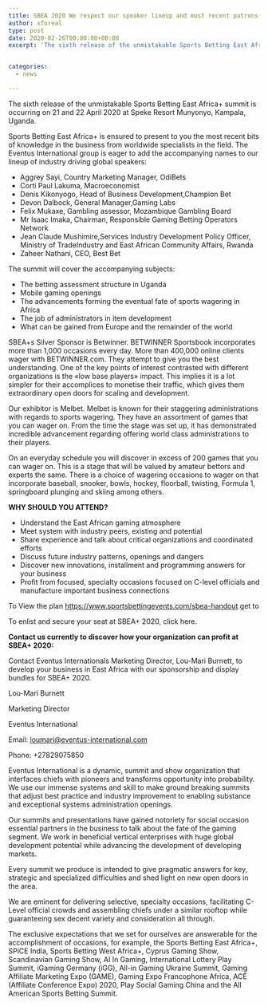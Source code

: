 ```yaml
---
title: SBEA 2020 We respect our speaker lineup and most recent patrons and exhibitors
author: xforeal 
type: post
date: 2020-02-26T00:00:00+00:00
excerpt: 'The sixth release of the unmistakable Sports Betting East Africa+ summit is occurring on 21 and 22 April 2020 at Speke Resort Munyonyo, Kampala, Uganda '


categories:
  - news

---
```

The sixth release of the unmistakable Sports Betting East Africa+ summit is occurring on 21 and 22 April 2020 at Speke Resort Munyonyo, Kampala, Uganda. 

Sports Betting East Africa+ is ensured to present to you the most recent bits of knowledge in the business from worldwide specialists in the field. The Eventus International group is eager to add the accompanying names to our lineup of industry driving global speakers: 

  * Aggrey Sayi, Country Marketing Manager, OdiBets 
  * Corti Paul Lakuma, Macroeconomist 
  * Denis Kikonyogo, Head of Business Development,Champion Bet 
  * Devon Dalbock, General Manager,Gaming Labs 
  * Felix Mukaxe, Gambling assessor, Mozambique Gambling Board 
  * Mr Isaac Imaka, Chairman, Responsible Gaming Betting Operators Network 
  * Jean Claude Mushimire,Services Industry Development Policy Officer, Ministry of TradeIndustry and East African Community Affairs, Rwanda 
  * Zaheer Nathani, CEO, Best Bet 

The summit will cover the accompanying subjects: 

  * The betting assessment structure in Uganda 
  * Mobile gaming openings 
  * The advancements forming the eventual fate of sports wagering in Africa 
  * The job of administrators in item development 
  * What can be gained from Europe and the remainder of the world 

SBEA+s Silver Sponsor is Betwinner. BETWINNER Sportsbook incorporates more than 1,000 occasions every day. More than 400,000 online clients wager with BETWINNER.com. They attempt to give you the best understanding. One of the key points of interest contrasted with different organizations is the &#171;low base players&#187; impact. This implies it is a lot simpler for their accomplices to monetise their traffic, which gives them extraordinary open doors for scaling and development. 

Our exhibitor is Melbet. Melbet is known for their staggering administrations with regards to sports wagering. They have an assortment of games that you can wager on. From the time the stage was set up, it has demonstrated incredible advancement regarding offering world class administrations to their players. 

On an everyday schedule you will discover in excess of 200 games that you can wager on. This is a stage that will be valued by amateur bettors and experts the same. There is a choice of wagering occasions to wager on that incorporate baseball, snooker, bowls, hockey, floorball, twisting, Formula 1, springboard plunging and skiing among others. 

**WHY SHOULD YOU ATTEND?** 

  * Understand the East African gaming atmosphere 
  * Meet system with industry peers, existing and potential 
  * Share experience and talk about critical organizations and coordinated efforts 
  * Discuss future industry patterns, openings and dangers 
  * Discover new innovations, installment and programming answers for your business 
  * Profit from focused, specialty occasions focused on C-level officials and manufacture important business connections 

To View the plan https://www.sportsbettingevents.com/sbea-handout get to 

To enlist and secure your seat at SBEA+ 2020, click here. 

**Contact us currently to discover how your organization can profit at SBEA+ 2020:** 

Contact Eventus Internationals Marketing Director, Lou-Mari Burnett, to develop your business in East Africa with our sponsorship and display bundles for SBEA+ 2020. 

Lou-Mari Burnett 

Marketing Director 

Eventus International 

Email: loumari@eventus-international.com 

Phone: +27829075850 

Eventus International is a dynamic, summit and show organization that interfaces chiefs with pioneers and transforms opportunity into probability. We use our immense systems and skill to make ground breaking summits that adjust best practice and industry improvement to enabling substance and exceptional systems administration openings. 

Our summits and presentations have gained notoriety for social occasion essential partners in the business to talk about the fate of the gaming segment. We work in beneficial vertical enterprises with huge global development potential while advancing the development of developing markets. 

Every summit we produce is intended to give pragmatic answers for key, strategic and specialized difficulties and shed light on new open doors in the area. 

We are eminent for delivering selective, specialty occasions, facilitating C-Level official crowds and assembling chiefs under a similar rooftop while guaranteeing sex decent variety and consideration all through. 

The exclusive expectations that we set for ourselves are answerable for the accomplishment of occasions, for example, the Sports Betting East Africa+, SPiCE India, Sports Betting West Africa+, Cyprus Gaming Show, Scandinavian Gaming Show, AI In Gaming, International Lottery Play Summit, iGaming Germany (iGG), All-in Gaming Ukraine Summit, Gaming Affiliate Marketing Expo (GAME), Gaming Expo Francophone Africa, ACE (Affiliate Conference Expo) 2020, Play Social Gaming China and the All American Sports Betting Summit.